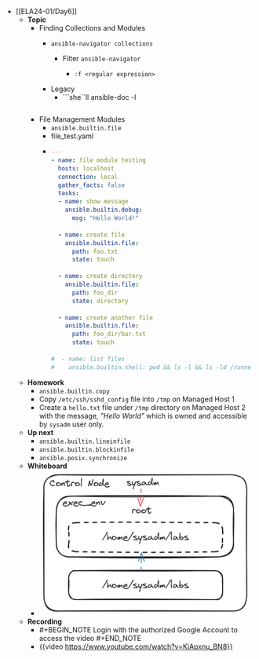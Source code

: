 - [[ELA24-01/Day6]]
	- **Topic**
		- Finding Collections and Modules
			- ```shell
			  ansible-navigator collections
			  ```
				- Filter `ansible-navigator`
					- ```shell
					  :f <regular expression>
					  ```
			- Legacy
				- ```she``ll
				  ansible-doc -l
				  ```
		- File Management Modules
			- `ansible.builtin.file`
			- file_test.yaml
			- ```yaml
			  ---
			  - name: file module testing
			    hosts: localhost
			    connection: local
			    gather_facts: false
			    tasks:
			    - name: show message
			      ansible.builtin.debug:
			        msg: "Hello World!"
			  
			    - name: create file
			      ansible.builtin.file:
			        path: foo.txt
			        state: touch
			  
			    - name: create directory
			      ansible.builtin.file:
			        path: foo_dir
			        state: directory
			  
			    - name: create another file
			      ansible.builtin.file:
			        path: foo_dir/bar.txt
			        state: touch
			  
			  #  - name: list files
			  #    ansible.builtin.shell: pwd && ls -l && ls -ld /runner
			  ```
	- **Homework**
		- `ansible.builtin.copy`
		- Copy `/etc/ssh/sshd_config` file into `/tmp` on Managed Host 1
		- Create a `hello.txt` file under `/tmp` directory on Managed Host 2 with the message, *"Hello World"* which is owned and accessible by `sysadm` user only.
	- **Up next**
		- `ansible.builtin.lineinfile`
		- `ansible.builtin.blockinfile`
		- `ansible.posix.synchronize`
	- **Whiteboard**
		- ![image.png](../assets/image_1733588828450_0.png)
	- **Recording**
		- #+BEGIN_NOTE
		  Login with the authorized Google Account to access the video
		  #+END_NOTE
		- {{video https://www.youtube.com/watch?v=KiApxnu_BN8}}